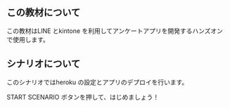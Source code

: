 ## この教材について

この教材はLINE とkintone を利用してアンケートアプリを開発するハンズオンで使用します。

## シナリオについて

このシナリオではheroku の設定とアプリのデプロイを行います。

START SCENARIO ボタンを押して、はじめましょう！
